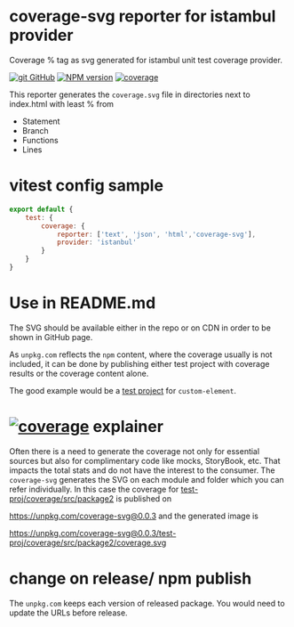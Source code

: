 # coverage-svg reporter for istambul provider
Coverage % tag as svg generated for istambul unit test coverage provider.

[![git][github-image] GitHub][git-url]
[![NPM version][npm-image]][npm-url]
[![coverage][coverage-image]][coverage-url]

This reporter generates the `coverage.svg` file in directories next to index.html with least % from
* Statement
* Branch
* Functions
* Lines

# vitest config sample
```js
export default {
    test: {
        coverage: {
            reporter: ['text', 'json', 'html','coverage-svg'],
            provider: 'istanbul'
        }
    }
}
```

# Use in README.md
The SVG should be available either in the repo or on CDN in order to be shown in GitHub page.

As `unpkg.com` reflects the `npm` content, where the coverage usually is not included,
it can be done by publishing either test project with coverage results or the coverage content alone.

The good example would be a [test project](https://github.com/EPA-WG/custom-element-dist)
for `custom-element`.

# [![coverage][coverage-image]][coverage-url] explainer

Often there is a need to generate the coverage not only for essential sources but also for complimentary code
like mocks, StoryBook, etc. That impacts the total stats and do not have the interest to the consumer.
The `coverage-svg` generates the SVG on each module and folder which you can refer individually.
In this case the coverage for [test-proj/coverage/src/package2](test-proj/coverage/src/package2) is published on

https://unpkg.com/coverage-svg@0.0.3
and the generated image is

https://unpkg.com/coverage-svg@0.0.3/test-proj/coverage/src/package2/coverage.svg

# change on release/ npm publish
The `unpkg.com` keeps each version of released package. You would need to update the URLs before release.

[git-url]:        https://github.com/sashafirsov/coverage-svg
[github-image]:   https://cdnjs.cloudflare.com/ajax/libs/octicons/8.5.0/svg/mark-github.svg
[npm-image]:      https://img.shields.io/npm/v/coverage-svg
[npm-url]:        https://npmjs.org/package/coverage-svg
[coverage-image]: https://unpkg.com/coverage-svg@0.0.3/test-proj/coverage/src/package2/coverage.svg
[coverage-url]:   https://unpkg.com/coverage-svg@0.0.3/test-proj/coverage/src/package2/index.html
